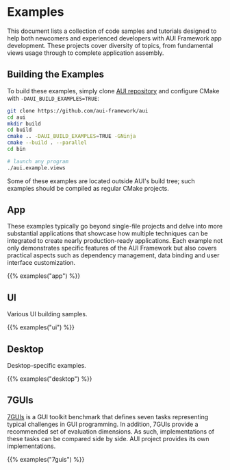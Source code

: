 # Examples

This document lists a collection of code samples and tutorials designed to help both newcomers and experienced
developers with AUI Framework app development. These projects cover diversity of topics, from fundamental views usage
through to complete application assembly.

## Building the Examples

To build these examples, simply clone [AUI repository](https://github.com/aui-framework/aui) and configure CMake with
`-DAUI_BUILD_EXAMPLES=TRUE`:

```bash
git clone https://github.com/aui-framework/aui
cd aui
mkdir build
cd build
cmake .. -DAUI_BUILD_EXAMPLES=TRUE -GNinja
cmake --build . --parallel
cd bin

# launch any program
./aui.example.views
```

Some of these examples are located outside <!-- aui:example-file-count 0 --> AUI's build tree; such examples should be
compiled as regular CMake projects.

## App

These examples typically go beyond single-file projects and delve into more substantial applications that showcase how
multiple techniques can be integrated to create nearly production-ready applications. Each example not only demonstrates
specific features of the AUI Framework but also covers practical aspects such as dependency management, data binding and
user interface customization.

{{% examples("app") %}}

## UI

Various UI building samples.

{{% examples("ui") %}}

## Desktop

Desktop-specific examples.

{{% examples("desktop") %}}

## 7GUIs

[7GUIs](https://7guis.github.io/7guis/) is a GUI toolkit benchmark that defines seven tasks representing typical
challenges in GUI programming. In addition, 7GUIs provide a recommended set of evaluation dimensions. As such,
implementations of these tasks can be compared side by side. AUI project provides its own implementations.

{{% examples("7guis") %}}
